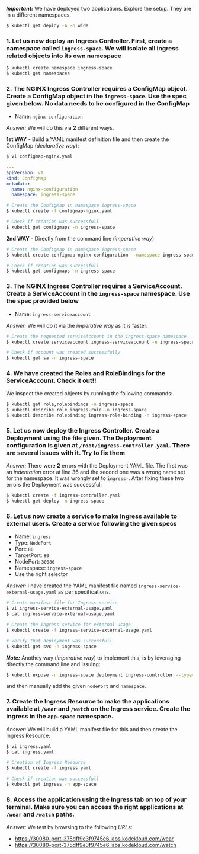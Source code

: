 ***Important:*** We have deployed two applications. Explore the setup. They are in a different namespaces.

```bash
$ kubectl get deploy -A -o wide
```

### 1. Let us now deploy an Ingress Controller. First, create a namespace called `ingress-space`. We will isolate all ingress related objects into its own namespace

```bash
$ kubectl create namespace ingress-space
$ kubectl get namespaces
```

### 2. The NGINX Ingress Controller requires a ConfigMap object. Create a ConfigMap object in the `ingress-space`. Use the spec given below. No data needs to be configured in the ConfigMap

- Name: `nginx-configuration`

*Answer:* We will do this via **2** different ways.

**1st WAY** - Build a YAML manifest definition file and then create the ConfigMap (*declarative way*):

```bash
$ vi configmap-nginx.yaml
```

```yaml
---
apiVersion: v1
kind: ConfigMap
metadata:
  name: nginx-configuration
  namespace: ingress-space
```

```bash
# Create the ConfigMap in namespace ingress-space
$ kubectl create -f configmap-nginx.yaml

# Check if creation was successfull
$ kubectl get configmaps -n ingress-space
```

**2nd WAY** - Directly from the command line (*imperative way*)

```bash
# Create the ConfigMap in namespace ingress-space
$ kubectl create configmap nginx-configuration --namespace ingress-space

# Check if creation was successfull
$ kubectl get configmaps -n ingress-space
```

### 3. The NGINX Ingress Controller requires a ServiceAccount. Create a ServiceAccount in the `ingress-space` namespace. Use the spec provided below

- Name: `ingress-serviceaccount`

*Answer:* We will do it via the *imperative way* as it is faster:

```bash
# Create the requested serviceAccount in the ingress-space namespace
$ kubectl create serviceaccount ingress-serviceaccount -n ingress-space

# Check if account was created successfully
$ kubectl get sa -n ingress-space
```

### 4. We have created the Roles and RoleBindings for the ServiceAccount. Check it out!!

We inspect the created objects by running the following commands:

```bash
$ kubectl get role,rolebindings -n ingress-space
$ kubectl describe role ingress-role -n ingress-space
$ kubectl describe rolebinding ingress-role-binding -n ingress-space
```

### 5. Let us now deploy the Ingress Controller. Create a Deployment using the file given. The Deployment configuration is given at `/root/ingress-controller.yaml`. There are several issues with it. Try to fix them

*Answer:* There were **2** errors with the Deployment YAML file. The first was an *indentation* error at line 36 and the second one was a wrong name set for the namespace. It was wrongly set to `ingress-`. After fixing these two errors the Deployment was successful:

```bash
$ kubectl create -f ingress-controller.yaml
$ kubectl get deploy -n ingress-space
```

### 6. Let us now create a service to make Ingress available to external users. Create a service following the given specs

- Name: `ingress`
- Type: `NodePort`
- Port: `80`
- TargetPort: `80`
- NodePort: `30080`
- Namespace: `ingress-space`
- Use the right selector

*Answer:* I have created the YAML manifest file named `ingress-service-external-usage.yaml` as per specifications.

```bash
# Create manifest file for Ingress service
$ vi ingress-service-external-usage.yaml
$ cat ingress-service-external-usage.yaml

# Create the Ingress service for external usage
$ kubectl create -f ingress-service-external-usage.yaml

# Verify that deployment was successfull
$ kubectl get svc -n ingress-space
```

***Note:*** Anothey way (*imperative way*) to implement this, is by leveraging directly the command line and issuing:

```bash
$ kubectl expose -n ingress-space deployment ingress-controller --type=NodePort --port=80 --name=ingress --dry-run=client -o yaml > ingress-service-external-usage.yaml
```

and then manually add the given `nodePort` and `namespace`.

### 7. Create the Ingress Resource to make the applications available at `/wear` and `/watch` on the Ingress service. Create the ingress in the `app-space` namespace.

*Answer:* We will build a YAML manifest file for this and then create the Ingress Resource:

```bash
$ vi ingress.yaml
$ cat ingress.yaml
```

```bash
# Creation of Ingress Resource
$ kubectl create -f ingress.yaml

# Check if creation was successfull
$ kubectl get ingress -n app-space
```

### 8. Access the application using the Ingress tab on top of your terminal. Make sure you can access the right applications at `/wear` and `/watch` paths.

*Answer:* We test by browsing to the following *URLs*:

- https://30080-port-375dff9e3f9745e6.labs.kodekloud.com/wear
- https://30080-port-375dff9e3f9745e6.labs.kodekloud.com/watch
